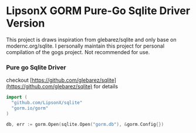 # LipsonX GORM Pure-Go Sqlite Driver Version

This project is draws inspiration from glebarez/sqlite and only base on modernc.org/sqlite. I personally maintain this project for personal compilation of the gogs project. Not recommended for use.

### Pure go Sqlite Driver

checkout [https://github.com/glebarez/sqlite](https://github.com/glebarez/sqlite) for details

```go
import (
  "github.com/LipsonX/sqlite"
  "gorm.io/gorm"
)

db, err := gorm.Open(sqlite.Open("gorm.db"), &gorm.Config{})
```
